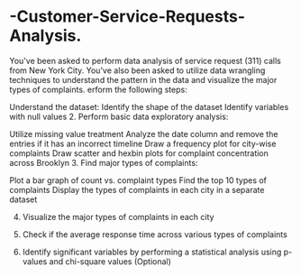 # -Customer-Service-Requests-Analysis.
You've been asked to perform data analysis of service request (311) calls from New York City. You've also been asked to utilize data wrangling techniques to understand the pattern in the data and visualize the major types of complaints.
erform the following steps:

Understand the dataset:
Identify the shape of the dataset
Identify variables with null values
2. Perform basic data exploratory analysis:

Utilize missing value treatment
Analyze the date column and remove the entries if it has an incorrect timeline
Draw a frequency plot for city-wise complaints
Draw scatter and hexbin plots for complaint concentration across Brooklyn
3. Find major types of complaints:

Plot a bar graph of count vs. complaint types
Find the top 10 types of complaints
Display the types of complaints in each city in a separate dataset
 

4. Visualize the major types of complaints in each city

5. Check if the average response time across various types of complaints

6. Identify significant variables by performing a statistical analysis using p-values and chi-square values (Optional)

 
